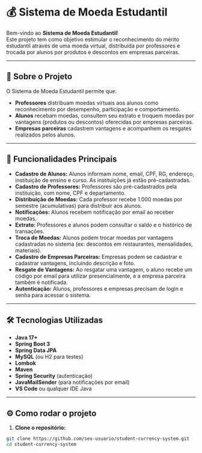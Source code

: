 # 💰 Sistema de Moeda Estudantil

Bem-vindo ao **Sistema de Moeda Estudantil**!  
Este projeto tem como objetivo estimular o reconhecimento do mérito estudantil através de uma moeda virtual, distribuída por professores e trocada por alunos por produtos e descontos em empresas parceiras.

---

## 🚀 Sobre o Projeto

O Sistema de Moeda Estudantil permite que:

- **Professores** distribuam moedas virtuais aos alunos como reconhecimento por desempenho, participação e comportamento.
- **Alunos** recebam moedas, consultem seu extrato e troquem moedas por vantagens (produtos ou descontos) oferecidas por empresas parceiras.
- **Empresas parceiras** cadastrem vantagens e acompanhem os resgates realizados pelos alunos.

---

## 📝 Funcionalidades Principais

- **Cadastro de Alunos:** Alunos informam nome, email, CPF, RG, endereço, instituição de ensino e curso. As instituições já estão pré-cadastradas.
- **Cadastro de Professores:** Professores são pré-cadastrados pela instituição, com nome, CPF e departamento.
- **Distribuição de Moedas:** Cada professor recebe 1.000 moedas por semestre (acumulativas) para distribuir aos alunos.
- **Notificações:** Alunos recebem notificação por email ao receber moedas.
- **Extrato:** Professores e alunos podem consultar o saldo e o histórico de transações.
- **Troca de Moedas:** Alunos podem trocar moedas por vantagens cadastradas no sistema (ex: descontos em restaurantes, mensalidades, materiais).
- **Cadastro de Empresas Parceiras:** Empresas podem se cadastrar e cadastrar vantagens, incluindo descrição e foto.
- **Resgate de Vantagens:** Ao resgatar uma vantagem, o aluno recebe um código por email para utilizar presencialmente, e a empresa parceira também é notificada.
- **Autenticação:** Alunos, professores e empresas precisam de login e senha para acessar o sistema.

---

## 🛠️ Tecnologias Utilizadas

- **Java 17+**
- **Spring Boot 3**
- **Spring Data JPA**
- **MySQL** (ou H2 para testes)
- **Lombok**
- **Maven**
- **Spring Security** (autenticação)
- **JavaMailSender** (para notificações por email)
- **VS Code** ou qualquer IDE Java

---

## ⚙️ Como rodar o projeto

1. **Clone o repositório:**
  ```bash
  git clone https://github.com/seu-usuario/student-currency-system.git
  cd student-currency-system
